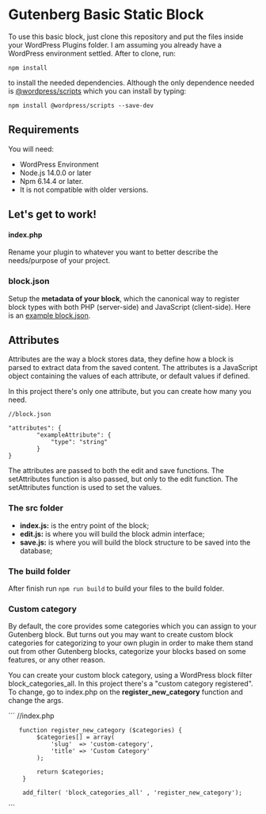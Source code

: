 # Gutenberg Basic Static Block

To use this basic block, just clone this repository and put the files inside your WordPress Plugins folder. I am assuming you already have a WordPress environment settled. After to clone, run:

` npm install ` 

to install the needed dependencies. Although the only dependence needed is [@wordpress/scripts](https://www.npmjs.com/package/@wordpress/scripts) which you can install by typing:

`npm install @wordpress/scripts --save-dev`

## Requirements

You will need:

- WordPress Environment
- Node.js 14.0.0 or later
- Npm 6.14.4 or later. 
- It is not compatible with older versions.

## Let's get to work!

#### index.php

Rename your plugin to whatever you want to better describe the needs/purpose of your project.

### block.json

Setup the **metadata of your block**, which the canonical way to register block types with both PHP (server-side) and JavaScript (client-side). Here is an [example block.json](https://developer.wordpress.org/block-editor/reference-guides/block-api/block-metadata/).

## Attributes 

Attributes are the way a block stores data, they define how a block is parsed to extract data from the saved content. The attributes is a JavaScript object containing the values of each attribute, or default values if defined.

In this project there's only one attribute, but you can create how many you need.

```
//block.json

"attributes": {
        "exampleAttribute": {
            "type": "string"
        }
}

```

The attributes are passed to both the edit and save functions. The setAttributes function is also passed, but only to the edit function. The setAttributes function is used to set the values.


###  The src folder

 - **index.js:** is the entry point of the block;
 - **edit.js:** is where you will build the block admin interface;
 - **save.js:** is where you will build the block structure to be saved into the database;


### The build folder

After finish run `npm run build` to build your files to the build folder.

### Custom category

By default, the core provides some categories which you can assign to your Gutenberg block. But turns out you may want to create custom block categories for categorizing to your own plugin in order to make them stand out from other Gutenberg blocks, categorize your blocks based on some features, or any other reason. 

You can create your custom block category, using a WordPress block filter block_categories_all. In this project there's a "custom category registered". To change, go to index.php on the **register_new_category** function and change the args.

´´´
//index.php

       function register_new_category ($categories) {
            $categories[] = array(
                'slug'  => 'custom-category',
                'title' => 'Custom Category'
            );
        
            return $categories;
        }

        add_filter( 'block_categories_all' , 'register_new_category');

´´´

